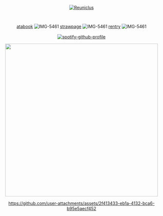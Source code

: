 <p align="center">

</p>
<p align="center">
<a href="https://pokemondb.net/pokedex/reuniclus"><img src="https://img.pokemondb.net/sprites/black-white/anim/shiny/reuniclus.gif" alt="Reuniclus"></a> 
<div align="center">
<p align="center">⠀
 

[atabook](https://iyowa.atabook.org/) ![IMG-5461](https://github.com/user-attachments/assets/f9b0a178-7831-4d5e-93d8-f31eafe1c002)
 [strawpage](https://fautis.straw.page/) ![IMG-5461](https://github.com/user-attachments/assets/3dfc52ca-8861-4205-9c77-fcc958bf339e)
 [rentry](https://rentry.co/enkephalinboxes) ![IMG-5461](https://github.com/user-attachments/assets/1022904f-33a0-4b6c-865f-18b1c0cc3de1)
 <br><br> 
[![spotify-github-profile](https://spotify-github-profile.kittinanx.com/api/view?uid=31x4eattmiux5c2w2b3agrpg44ma&cover_image=true&theme=novatorem&show_offline=false&background_color=ffadad&interchange=false&bar_color=fafafa&bar_color_cover=false)](https://github.com/kittinan/spotify-github-profile)


<img src="https://file.garden/ZsSxUkGAHTdMnOYN/download%20(7).png" width="500">

https://github.com/user-attachments/assets/2f413433-eb1a-4132-bca6-b95e5aecf452




